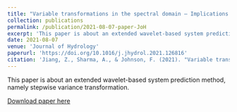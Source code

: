 ```yaml
---
title: "Variable transformations in the spectral domain – Implications for hydrologic forecasting"
collection: publications
permalink: /publication/2021-08-07-paper-JoH
excerpt: 'This paper is about an extended wavelet-based system prediction method.'
date: 2021-08-07
venue: 'Journal of Hydrology'
paperurl: 'https://doi.org/10.1016/j.jhydrol.2021.126816'
citation: 'Jiang, Z., Sharma, A., & Johnson, F. (2021). "Variable transformations in the spectral domain – Implications for hydrologic forecasting." <i>Journal of Hydrology</i>. 603, 126816.'
---
```

This paper is about an extended wavelet-based system prediction method, namely stepwise variance transformation. 

[Download paper here](http://LixianSu.github.io/files/Jiang-JoH-2021.pdf)

